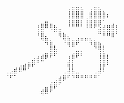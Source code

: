 ⠀⠀⠀⠀⠀⠀⠀⠀⠀⠀⠀⠀⠀⠀⠀⠀⣀⣀⡀⠀⠀⣀⡀⠀⠀⠀⠀⠀⠀⠀
⠀⠀⠀⠀⠀⠀⠀⠀⠀⠀⠀⠀⠀⠀⠀⢸⣿⣿⣿⠀⣼⣿⣿⣦⡀⠀⠀⠀⠀⠀
⠀⠀⠀⠀⠀⠀⠀⠀⠀⠀⣀⠀⠀⠀⠀⢸⣿⣿⡟⢰⣿⣿⣿⠟⠁⠀⠀⠀⠀⠀
⠀⠀⠀⠀⠀⠀⠀⠀⢰⣿⠿⢿⣦⣀⠀⠘⠛⠛⠃⠸⠿⠟⣫⣴⣶⣾⡆⠀⠀⠀
⠀⠀⠀⠀⠀⠀⠀⠀⠸⣿⡀⠀⠉⢿⣦⡀⠀⠀⠀⠀⠀⠀⠛⠿⠿⣿⠃⠀⠀⠀
⠀⠀⠀⠀⠀⠀⠀⠀⠀⠙⢿⣦⠀⠀⠹⣿⣶⡾⠛⠛⢷⣦⣄⠀⠀⠀⠀⠀⠀⠀
⠀⠀⠀⠀⠀⠀⠀⠀⠀⠀⠀⣿⣧⠀⠀⠈⠉⣀⡀⠀⠀⠙⢿⡇⠀⠀⠀⠀⠀⠀
⠀⠀⠀⠀⠀⠀⠀⢀⣠⣴⡿⠟⠋⠀⠀⢠⣾⠟⠃⠀⠀⠀⢸⣿⡆⠀⠀⠀⠀⠀
⠀⠀⠀⠀⢀⣠⣶⡿⠛⠉⠀⠀⠀⠀⠀⣾⡇⠀⠀⠀⠀⠀⢸⣿⠇⠀⠀⠀⠀⠀
⠀⢀⣠⣾⠿⠛⠁⠀⠀⠀⠀⠀⠀⠀⢀⣼⣧⣀⠀⠀⠀⢀⣼⠇⠀⠀⠀⠀⠀⠀
⠀⠈⠋⠁⠀⠀⠀⠀⠀⠀⠀⠀⢀⣴⡿⠋⠙⠛⠛⠛⠛⠛⠁⠀⠀⠀⠀⠀⠀⠀
⠀⠀⠀⠀⠀⠀⠀⠀⠀⠀⣀⣾⡿⠋⠀⠀⠀⠀⠀⠀⠀⠀⠀⠀⠀⠀⠀⠀⠀⠀
⠀⠀⠀⠀⠀⠀⠀⠀⠀⢾⠿⠋⠀⠀⠀⠀⠀⠀⠀⠀⠀⠀⠀

